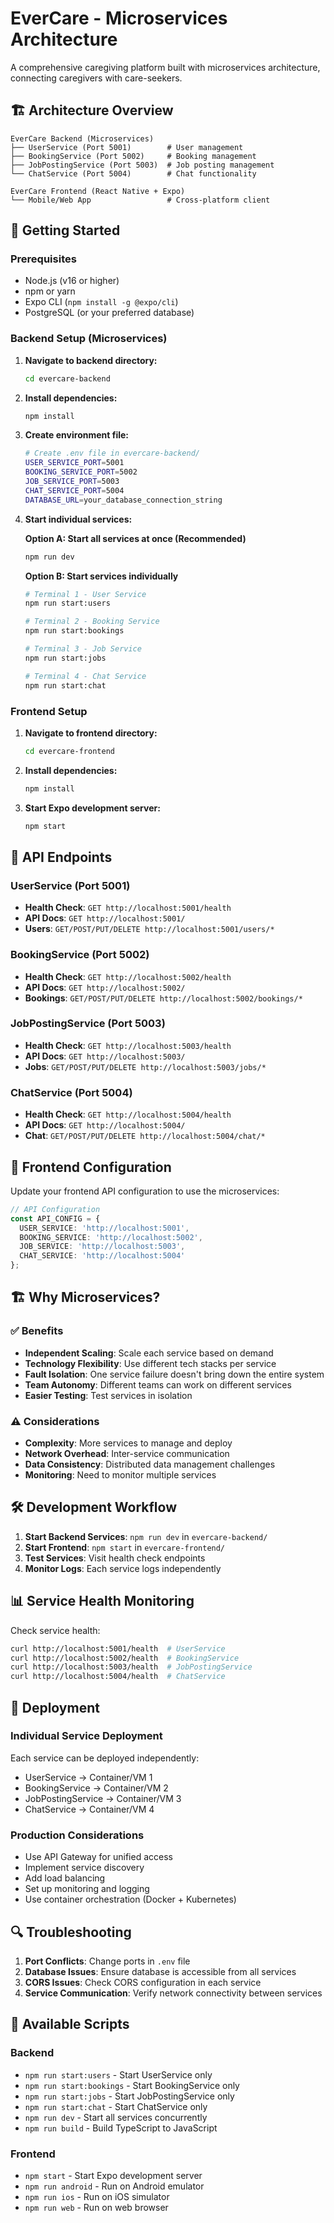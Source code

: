 # EverCare - Microservices Architecture

A comprehensive caregiving platform built with microservices architecture, connecting caregivers with care-seekers.

## 🏗️ Architecture Overview

```
EverCare Backend (Microservices)
├── UserService (Port 5001)        # User management
├── BookingService (Port 5002)     # Booking management  
├── JobPostingService (Port 5003)  # Job posting management
└── ChatService (Port 5004)        # Chat functionality

EverCare Frontend (React Native + Expo)
└── Mobile/Web App                 # Cross-platform client
```

## 🚀 Getting Started

### Prerequisites

- Node.js (v16 or higher)
- npm or yarn
- Expo CLI (`npm install -g @expo/cli`)
- PostgreSQL (or your preferred database)

### Backend Setup (Microservices)

1. **Navigate to backend directory:**
   ```bash
   cd evercare-backend
   ```

2. **Install dependencies:**
   ```bash
   npm install
   ```

3. **Create environment file:**
   ```bash
   # Create .env file in evercare-backend/
   USER_SERVICE_PORT=5001
   BOOKING_SERVICE_PORT=5002
   JOB_SERVICE_PORT=5003
   CHAT_SERVICE_PORT=5004
   DATABASE_URL=your_database_connection_string
   ```

4. **Start individual services:**

   **Option A: Start all services at once (Recommended)**
   ```bash
   npm run dev
   ```

   **Option B: Start services individually**
   ```bash
   # Terminal 1 - User Service
   npm run start:users
   
   # Terminal 2 - Booking Service  
   npm run start:bookings
   
   # Terminal 3 - Job Service
   npm run start:jobs
   
   # Terminal 4 - Chat Service
   npm run start:chat
   ```

### Frontend Setup

1. **Navigate to frontend directory:**
   ```bash
   cd evercare-frontend
   ```

2. **Install dependencies:**
   ```bash
   npm install
   ```

3. **Start Expo development server:**
   ```bash
   npm start
   ```

## 📡 API Endpoints

### UserService (Port 5001)
- **Health Check**: `GET http://localhost:5001/health`
- **API Docs**: `GET http://localhost:5001/`
- **Users**: `GET/POST/PUT/DELETE http://localhost:5001/users/*`

### BookingService (Port 5002)
- **Health Check**: `GET http://localhost:5002/health`
- **API Docs**: `GET http://localhost:5002/`
- **Bookings**: `GET/POST/PUT/DELETE http://localhost:5002/bookings/*`

### JobPostingService (Port 5003)
- **Health Check**: `GET http://localhost:5003/health`
- **API Docs**: `GET http://localhost:5003/`
- **Jobs**: `GET/POST/PUT/DELETE http://localhost:5003/jobs/*`

### ChatService (Port 5004)
- **Health Check**: `GET http://localhost:5004/health`
- **API Docs**: `GET http://localhost:5004/`
- **Chat**: `GET/POST/PUT/DELETE http://localhost:5004/chat/*`

## 🔧 Frontend Configuration

Update your frontend API configuration to use the microservices:

```typescript
// API Configuration
const API_CONFIG = {
  USER_SERVICE: 'http://localhost:5001',
  BOOKING_SERVICE: 'http://localhost:5002', 
  JOB_SERVICE: 'http://localhost:5003',
  CHAT_SERVICE: 'http://localhost:5004'
};
```

## 🏗️ Why Microservices?

### ✅ Benefits
- **Independent Scaling**: Scale each service based on demand
- **Technology Flexibility**: Use different tech stacks per service
- **Fault Isolation**: One service failure doesn't bring down the entire system
- **Team Autonomy**: Different teams can work on different services
- **Easier Testing**: Test services in isolation

### ⚠️ Considerations
- **Complexity**: More services to manage and deploy
- **Network Overhead**: Inter-service communication
- **Data Consistency**: Distributed data management challenges
- **Monitoring**: Need to monitor multiple services

## 🛠️ Development Workflow

1. **Start Backend Services**: `npm run dev` in `evercare-backend/`
2. **Start Frontend**: `npm start` in `evercare-frontend/`
3. **Test Services**: Visit health check endpoints
4. **Monitor Logs**: Each service logs independently

## 📊 Service Health Monitoring

Check service health:
```bash
curl http://localhost:5001/health  # UserService
curl http://localhost:5002/health  # BookingService  
curl http://localhost:5003/health  # JobPostingService
curl http://localhost:5004/health  # ChatService
```

## 🚀 Deployment

### Individual Service Deployment
Each service can be deployed independently:
- UserService → Container/VM 1
- BookingService → Container/VM 2
- JobPostingService → Container/VM 3
- ChatService → Container/VM 4

### Production Considerations
- Use API Gateway for unified access
- Implement service discovery
- Add load balancing
- Set up monitoring and logging
- Use container orchestration (Docker + Kubernetes)

## 🔍 Troubleshooting

1. **Port Conflicts**: Change ports in `.env` file
2. **Database Issues**: Ensure database is accessible from all services
3. **CORS Issues**: Check CORS configuration in each service
4. **Service Communication**: Verify network connectivity between services

## 📝 Available Scripts

### Backend
- `npm run start:users` - Start UserService only
- `npm run start:bookings` - Start BookingService only
- `npm run start:jobs` - Start JobPostingService only
- `npm run start:chat` - Start ChatService only
- `npm run dev` - Start all services concurrently
- `npm run build` - Build TypeScript to JavaScript

### Frontend
- `npm start` - Start Expo development server
- `npm run android` - Run on Android emulator
- `npm run ios` - Run on iOS simulator
- `npm run web` - Run on web browser 